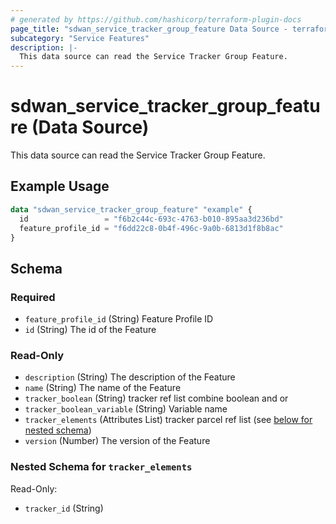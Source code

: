 ```yaml
---
# generated by https://github.com/hashicorp/terraform-plugin-docs
page_title: "sdwan_service_tracker_group_feature Data Source - terraform-provider-sdwan"
subcategory: "Service Features"
description: |-
  This data source can read the Service Tracker Group Feature.
---
```


# sdwan_service_tracker_group_feature (Data Source)

This data source can read the Service Tracker Group Feature.

## Example Usage

```terraform
data "sdwan_service_tracker_group_feature" "example" {
  id                 = "f6b2c44c-693c-4763-b010-895aa3d236bd"
  feature_profile_id = "f6dd22c8-0b4f-496c-9a0b-6813d1f8b8ac"
}
```

<!-- schema generated by tfplugindocs -->
## Schema

### Required

- `feature_profile_id` (String) Feature Profile ID
- `id` (String) The id of the Feature

### Read-Only

- `description` (String) The description of the Feature
- `name` (String) The name of the Feature
- `tracker_boolean` (String) tracker ref list combine boolean and or
- `tracker_boolean_variable` (String) Variable name
- `tracker_elements` (Attributes List) tracker parcel ref list (see [below for nested schema](#nestedatt--tracker_elements))
- `version` (Number) The version of the Feature

<a id="nestedatt--tracker_elements"></a>
### Nested Schema for `tracker_elements`

Read-Only:

- `tracker_id` (String)
